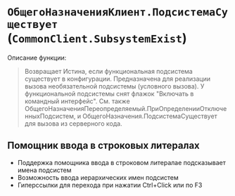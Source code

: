 # `ОбщегоНазначенияКлиент.ПодсистемаСуществует` (`CommonClient.SubsystemExist`) 

Описание функции:

> Возвращает Истина, если функциональная подсистема существует в конфигурации.
> Предназначена для реализации вызова необязательной подсистемы (условного вызова).
> У функциональной подсистемы снят флажок "Включать в командный интерфейс".
> См. также ОбщегоНазначенияПереопределяемый.ПриОпределенииОтключенныхПодсистем,
> и ОбщегоНазначения.ПодсистемаСуществует для вызова из серверного кода.

## Помощник ввода в строковых литералах

- Поддержка помощника ввода в строковом литералае подсказывает имена подсистем
- Возможность ввода иерархических имен подсистем
- Гиперссылки для перехода при нажатии Ctrl+Click или по F3 
